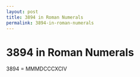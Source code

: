 ```yaml
---
layout: post
title: 3894 in Roman Numerals
permalink: 3894-in-roman-numerals
---
```


# 3894 in Roman Numerals

3894 = MMMDCCCXCIV
